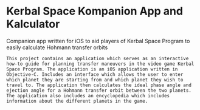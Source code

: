 # Kerbal Space Kompanion App and Kalculator
Companion app written for iOS to aid players of Kerbal Space Program to easily calculate Hohmann transfer orbits

	This project contains an application which serves as an interactive how-to guide for planning transfer maneuvers in the video game Kerbal Space Program. The application is an iOS application written in Objective-C. Includes an interface which allows the user to enter which planet they are starting from and which planet they wish to travel to. The application then calculates the ideal phase angle and ejection angle for a Hohmann transfer orbit between the two planets. The application also includes an encyclopedia which includes information about the different planets in the game.
